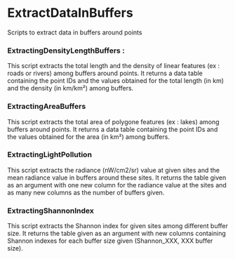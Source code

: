 # ExtractDataInBuffers
Scripts to extract data in buffers around points

### ExtractingDensityLengthBuffers :
This script extracts the total length and the density of linear features 
(ex : roads or rivers) among buffers around points.
It returns a data table containing the point IDs and the values obtained
for the total length (in km) and the density (in km/km²) among buffers.

### ExtractingAreaBuffers
This script extracts the total area of polygone features 
(ex : lakes) among buffers around points.
It returns a data table containing the point IDs and the values obtained
for the area (in km²) among buffers.

### ExtractingLightPollution
This script extracts the radiance (nW/cm2/sr) value at given sites and the
mean radiance value in buffers around these sites.
It returns the table given as an argument with one new column for the radiance
value at the sites and as many new columns as the number of buffers given.

### ExtractingShannonIndex
This script extracts the Shannon index for given sites among different buffer size.
It returns the table given as an argument with new columns containing Shannon indexes
for each buffer size given (Shannon_XXX, XXX buffer size).

